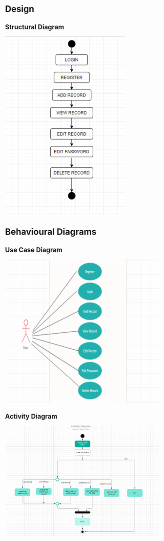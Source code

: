 # Design

## Structural Diagram
![structure](https://github.com/varun2awesome/stepin-VillainGod/blob/83a4d797a6dd41632006bcd28f0217db2f38181c/2_Architecture/structure%20Diagrams/arcitecture.png)

# Behavioural Diagrams 
## Use Case Diagram
![Use Case Diagram](https://github.com/varun2awesome/stepin-VillainGod/blob/1e6bbe2db43bddeb8d36d2201e6c2cd488f80b3e/2_Architecture/Behavioural%20Diagram/use_case.png)
## Activity Diagram
![Activity Diagram](https://github.com/varun2awesome/stepin-VillainGod/blob/1e6bbe2db43bddeb8d36d2201e6c2cd488f80b3e/2_Architecture/Behavioural%20Diagram/activity.png)
